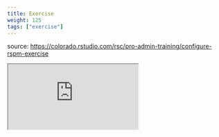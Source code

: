 ```yaml
---
title: Exercise
weight: 125
tags: ["exercise"]
---
```


source: https://colorado.rstudio.com/rsc/pro-admin-training/configure-rspm-exercise

<div class="resp-container-learnr" class="cssload-loader">
  <div class="cssload-loader">
    <div class="cssload-inner cssload-one"></div>
    <div class="cssload-inner cssload-two"></div>
    <div class="cssload-inner cssload-three"></div>
  </div>
  <iframe 
    src="https://colorado.rstudio.com/rsc/pro-admin-training/configure-rspm-exercise" 
    class="resp-iframe-learnr" 
    gesture="media"  allowfullscreen>
  </iframe>
</div>



